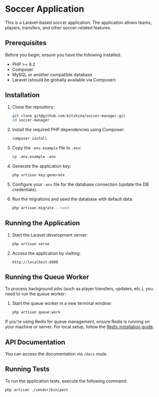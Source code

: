# Soccer Application

This is a Laravel-based soccer application. The application allows teams, players, transfers, and other soccer-related features.

## Prerequisites

Before you begin, ensure you have the following installed:

- PHP >= 8.2
- Composer
- MySQL or another compatible database
- Laravel (should be globally available via Composer)

## Installation

1. Clone the repository:

    ```bash
    git clone git@github.com:bitskina/soccer-manager.git
    cd soccer-manager
    ```

2. Install the required PHP dependencies using Composer:

    ```bash
    composer install
    ```

3. Copy the `.env.example` file to `.env`:

    ```bash
    cp .env.example .env
    ```

4. Generate the application key:

    ```bash
    php artisan key:generate
    ```

5. Configure your `.env` file for the database connection (update the DB credentials).

6. Run the migrations and seed the database with default data:

    ```bash
    php artisan migrate --seed
    ```

## Running the Application

1. Start the Laravel development server:

    ```bash
    php artisan serve
    ```

2. Access the application by visiting:

    ```
    http://localhost:8000
    ```

## Running the Queue Worker

To process background jobs (such as player transfers, updates, etc.), you need to run the queue worker:

1. Start the queue worker in a new terminal window:

    ```bash
    php artisan queue:work
    ```

If you're using Redis for queue management, ensure Redis is running on your machine or server. For local setup, follow the [Redis installation guide](https://redis.io/docs/getting-started/).

## API Documentation

You can access the documentation via `/docs` route.

## Running Tests

To run the application tests, execute the following command:

```bash
php artisan ./vendor/bin/pest
